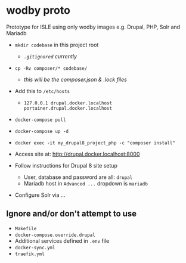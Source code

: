 # wodby proto
Prototype for ISLE using only wodby images e.g. Drupal, PHP, Solr and Mariadb

* `mkdir codebase` in this project root
  * _`.gitignored` currently_

* `cp -Rv composer/* codebase/`
  * _this will be the composer.json & .lock files_

* Add this to `/etc/hosts`
  * `127.0.0.1 drupal.docker.localhost portainer.drupal.docker.localhost`

* `docker-compose pull`

* `docker-compose up -d`

* `docker exec -it my_drupal8_project_php -c "composer install"`

* Access site at: http://drupal.docker.localhost:8000

* Follow instructions for Drupal 8 site setup
  * User, database and password are all: `drupal`
  * Mariadb host in `Advanced ...` dropdown is `mariadb`

* Configure Solr via ...

## Ignore and/or don't attempt to use

* `Makefile`
* `docker-compose.override.drupal`
* Additional services defined in `.env` file
* `docker-sync.yml`
* `traefik.yml`
